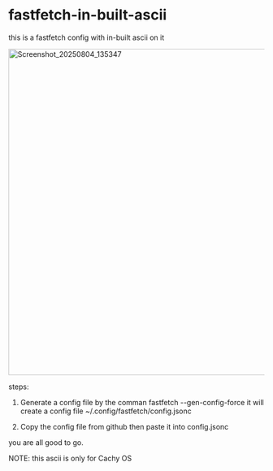 # fastfetch-in-built-ascii

this is a fastfetch config with in-built ascii on it

<img width="684" height="643" alt="Screenshot_20250804_135347" src="https://github.com/user-attachments/assets/e1f145a9-b059-48db-81b1-7717bd375521" />


steps:
1. Generate a config file by the comman 
        fastfetch --gen-config-force 
it will create a config file ~/.config/fastfetch/config.jsonc 

2. Copy the config file from github then paste it into config.jsonc

you are all good to go.

NOTE: this ascii is only for Cachy OS

